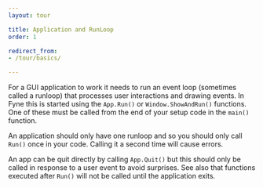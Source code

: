 ```yaml
---
layout: tour

title: Application and RunLoop
order: 1

redirect_from:
- /tour/basics/

---
```


For a GUI application to work it needs to run an event loop
(sometimes called a runloop) that processes user interactions
and drawing events. In Fyne this is started using the `App.Run()`
or `Window.ShowAndRun()` functions. One of these must be called
from the end of your setup code in the `main()` function.

An application should only have one runloop and so you should only
call `Run()` once in your code. Calling it a second time will cause
errors.

An app can be quit directly by calling `App.Quit()` but this should
only be called in response to a user event to avoid surprises.
See also that functions executed after `Run()` will not be called
until the application exits.
